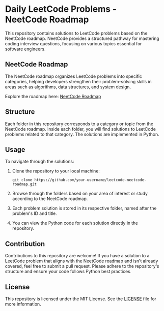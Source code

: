 # Daily LeetCode Problems - NeetCode Roadmap

This repository contains solutions to LeetCode problems based on the NeetCode roadmap. NeetCode provides a structured pathway for mastering coding interview questions, focusing on various topics essential for software engineers.

## NeetCode Roadmap

The NeetCode roadmap organizes LeetCode problems into specific categories, helping developers strengthen their problem-solving skills in areas such as algorithms, data structures, and system design.

Explore the roadmap here: [NeetCode Roadmap](https://neetcode.io/roadmap)

## Structure

Each folder in this repository corresponds to a category or topic from the NeetCode roadmap. Inside each folder, you will find solutions to LeetCode problems related to that category. The solutions are implemented in Python.

## Usage

To navigate through the solutions:

1. Clone the repository to your local machine:
   ```
   git clone https://github.com/your-username/leetcode-neetcode-roadmap.git
   ```

2. Browse through the folders based on your area of interest or study according to the NeetCode roadmap.

3. Each problem solution is stored in its respective folder, named after the problem's ID and title.

4. You can view the Python code for each solution directly in the repository.

## Contribution

Contributions to this repository are welcome! If you have a solution to a LeetCode problem that aligns with the NeetCode roadmap and isn't already covered, feel free to submit a pull request. Please adhere to the repository's structure and ensure your code follows Python best practices.

## License

This repository is licensed under the MIT License. See the [LICENSE](./LICENSE) file for more information.
